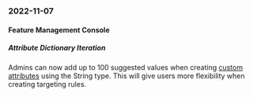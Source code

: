 ### 2022-11-07
#### Feature Management Console
##### Attribute Dictionary Iteration
Admins can now add up to 100 suggested values when creating [custom attributes](https://help.split.io/hc/en-us/articles/360020793231-Target-with-custom-attributes#creating-multiple-attributes) using the String type. This will give users more flexibility when creating targeting rules.
